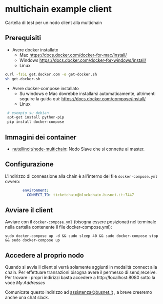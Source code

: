 # multichain example client

Cartella di test per un nodo client alla multichain


## Prerequisiti

* Avere docker installato
    * Mac https://docs.docker.com/docker-for-mac/install/
    * Windows https://docs.docker.com/docker-for-windows/install/
    * Linux

```bash
curl -fsSL get.docker.com -o get-docker.sh
sh get-docker.sh
```
* Avere docker-compose installato
    * Su windows e Mac dovrebbe installarsi automaticamente, altrimenti seguire la guida qui: https://docs.docker.com/compose/install/
    * Linux

```bash
 # esempio su debian
 apt-get install python-pip
 pip install docker-compose
```

## Immagini dei container

* [nutellinoit/node-multichain](https://hub.docker.com/r/nutellinoit/node-multichain/): Nodo Slave che si connette al master.

## Configurazione

L'indirizzo di connessione alla chain è all'interno del file ```docker-compose.yml``` ovvero:

```yml
        environment:
          CONNECT_TO: ticketchain@blockchain.busnet.it:7447
```

## Avviare il client

Avviare con il ```docker-compose.yml``` (bisogna essere posizionati nel terminale nella cartella contenente il file docker-compose.yml):

```
sudo docker-compose up -d && sudo sleep 40 && sudo docker-compose stop && sudo docker-compose up
```


## Accedere al proprio nodo

Quando si avvia il client si verrà solamente aggiunti in modalità connect alla chain. Per effettuare transazioni bisogna avere il permesso di send,receive. Per trovare i propri indirizzi basta accedere a http://localhost:8080 sotto la voce *My Addresses*

Comunicate questo indirizzo ad assistenza@busnet.it , a breve creeremo anche una chat slack.
